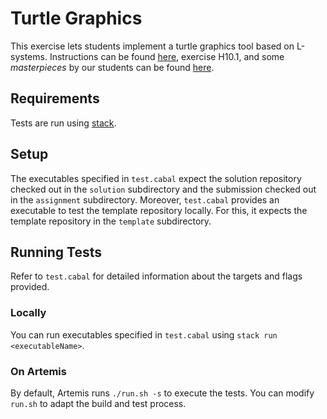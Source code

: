 # Turtle Graphics

This exercise lets students implement a
turtle graphics tool based on L-systems.
Instructions can be found [here](https://www21.in.tum.de/teaching/fpv/WS20/assets/ex10.pdf), exercise H10.1,
and some *masterpieces* by our students
can be found [here](https://www21.in.tum.de/teaching/fpv/WS20/wettbewerb.html#sch%C3%B6nheitswettbewerb-semester-closing).

## Requirements

Tests are run using [stack](https://docs.haskellstack.org/en/stable/README/).

## Setup

The executables specified in `test.cabal` expect the solution repository checked out in the `solution` subdirectory and the submission checked out in the `assignment` subdirectory.
Moreover, `test.cabal` provides an executable to test the template repository locally.
For this, it expects the template repository in the `template` subdirectory.

## Running Tests

Refer to `test.cabal` for detailed information about the targets and flags provided.

### Locally

You can run executables specified in `test.cabal` using `stack run <executableName>`.

### On Artemis

By default, Artemis runs `./run.sh -s` to execute the tests.
You can modify `run.sh` to adapt the build and test process.

